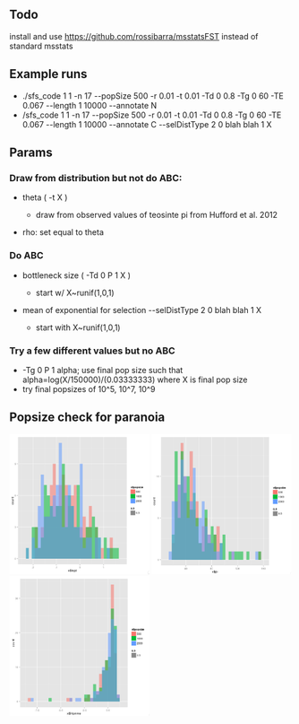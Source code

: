 ## Todo

install and use https://github.com/rossibarra/msstatsFST instead of standard msstats

## Example runs 

- ./sfs_code 1 1 -n 17 --popSize 500 -r 0.01 -t 0.01 -Td 0 0.8 -Tg 0 60 -TE 0.067 --length 1 10000 --annotate N
- /sfs_code 1 1 -n 17 --popSize 500 -r 0.01 -t 0.01 -Td 0 0.8 -Tg 0 60 -TE 0.067 --length 1 10000 --annotate C --selDistType 2 0 blah blah 1 X


## Params

### Draw from distribution but not do ABC:

- theta ( -t X )
 	- draw from observed values of teosinte pi from Hufford et al. 2012

- rho: set equal to theta

### Do ABC

- bottleneck size ( -Td 0 P 1 X )
	- start w/ X~runif(1,0,1)


- mean of exponential for selection --selDistType 2 0 blah blah 1 X 
	- start with X~runif(1,0,1)

### Try a few different values but no ABC 

- -Tg 0 P 1 alpha; use final pop size such that alpha=log(X/150000)/(0.03333333) where X is final pop size
- try final popsizes of 10^5, 10^7, 10^9

## Popsize check for paranoia

<img src="./popsize_tajd.png" width="250px" />
<img src="./popsize_pi.png" width="250px" />
<img src="./popsize_hprime.png" width="250px" />

